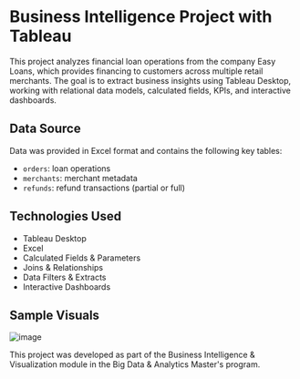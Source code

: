 # Business Intelligence Project with Tableau 

This project analyzes financial loan operations from the company Easy Loans, which provides financing to customers across multiple retail merchants. The goal is to extract business insights using Tableau Desktop, working with relational data models, calculated fields, KPIs, and interactive dashboards.

## Data Source

Data was provided in Excel format and contains the following key tables:

- `orders`: loan operations
- `merchants`: merchant metadata
- `refunds`: refund transactions (partial or full)

## Technologies Used

- Tableau Desktop
- Excel
- Calculated Fields & Parameters
- Joins & Relationships
- Data Filters & Extracts
- Interactive Dashboards

## Sample Visuals

![image](https://github.com/user-attachments/assets/bba67085-dc0f-4f34-b14a-b919b29ede0b)

This project was developed as part of the Business Intelligence & Visualization module in the Big Data & Analytics Master's program.





